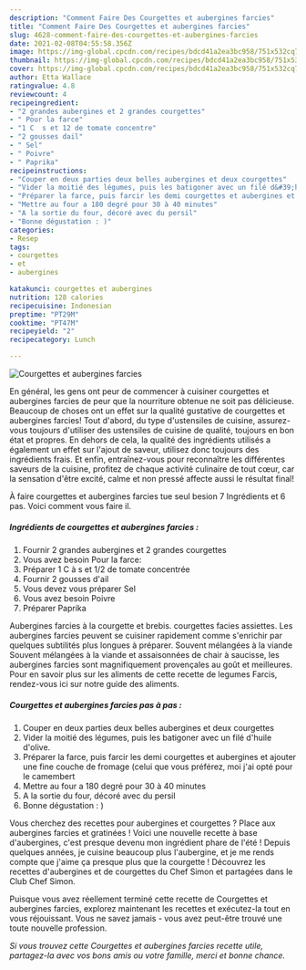 ```yaml
---
description: "Comment Faire Des Courgettes et aubergines farcies"
title: "Comment Faire Des Courgettes et aubergines farcies"
slug: 4628-comment-faire-des-courgettes-et-aubergines-farcies
date: 2021-02-08T04:55:58.356Z
image: https://img-global.cpcdn.com/recipes/bdcd41a2ea3bc958/751x532cq70/courgettes-et-aubergines-farcies-photo-principale-de-la-recette.jpg
thumbnail: https://img-global.cpcdn.com/recipes/bdcd41a2ea3bc958/751x532cq70/courgettes-et-aubergines-farcies-photo-principale-de-la-recette.jpg
cover: https://img-global.cpcdn.com/recipes/bdcd41a2ea3bc958/751x532cq70/courgettes-et-aubergines-farcies-photo-principale-de-la-recette.jpg
author: Etta Wallace
ratingvalue: 4.8
reviewcount: 4
recipeingredient:
- "2 grandes aubergines et 2 grandes courgettes"
- " Pour la farce"
- "1 C  s et 12 de tomate concentre"
- "2 gousses dail"
- " Sel"
- " Poivre"
- " Paprika"
recipeinstructions:
- "Couper en deux parties deux belles aubergines et deux courgettes"
- "Vider la moitié des légumes, puis les batigoner avec un filé d&#39;huile d&#39;olive."
- "Préparer la farce, puis farcir les demi courgettes et aubergines et ajouter une fine couche de fromage (celui que vous préférez, moi j&#39;ai opté pour le camembert"
- "Mettre au four a 180 degré pour 30 à 40 minutes"
- "A la sortie du four, décoré avec du persil"
- "Bonne dégustation : )"
categories:
- Resep
tags:
- courgettes
- et
- aubergines

katakunci: courgettes et aubergines 
nutrition: 128 calories
recipecuisine: Indonesian
preptime: "PT29M"
cooktime: "PT47M"
recipeyield: "2"
recipecategory: Lunch

---
```



![Courgettes et aubergines farcies](https://img-global.cpcdn.com/recipes/bdcd41a2ea3bc958/751x532cq70/courgettes-et-aubergines-farcies-photo-principale-de-la-recette.jpg)

En général, les gens ont peur de commencer à cuisiner courgettes et aubergines farcies de peur que la nourriture obtenue ne soit pas délicieuse. Beaucoup de choses ont un effet sur la qualité gustative de courgettes et aubergines farcies! Tout d'abord, du type d'ustensiles de cuisine, assurez-vous toujours d'utiliser des ustensiles de cuisine de qualité, toujours en bon état et propres. En dehors de cela, la qualité des ingrédients utilisés a également un effet sur l'ajout de saveur, utilisez donc toujours des ingrédients frais. Et enfin, entraînez-vous pour reconnaître les différentes saveurs de la cuisine, profitez de chaque activité culinaire de tout cœur, car la sensation d'être excité, calme et non pressé affecte aussi le résultat final!

<!--inarticleads1-->

À faire courgettes et aubergines farcies tue seul besion 7 Ingrédients et 6 pas. Voici comment vous faire il.

##### Ingrédients de courgettes et aubergines farcies :

1. Fournir 2 grandes aubergines et 2 grandes courgettes
1. Vous avez besoin  Pour la farce:
1. Préparer 1 C à s et 1/2 de tomate concentrée
1. Fournir 2 gousses d&#39;ail
1. Vous devez vous préparer  Sel
1. Vous avez besoin  Poivre
1. Préparer  Paprika


Aubergines farcies à la courgette et brebis. courgettes facies assiettes. Les aubergines farcies peuvent se cuisiner rapidement comme s&#39;enrichir par quelques subtilités plus longues à préparer. Souvent mélangées à la viande Souvent mélangées à la viande et assaisonnées de chair à saucisse, les aubergines farcies sont magnifiquement provençales au goût et meilleures. Pour en savoir plus sur les aliments de cette recette de legumes Farcis, rendez-vous ici sur notre guide des aliments. 

<!--inarticleads2-->

##### Courgettes et aubergines farcies pas à pas :

1. Couper en deux parties deux belles aubergines et deux courgettes
1. Vider la moitié des légumes, puis les batigoner avec un filé d&#39;huile d&#39;olive.
1. Préparer la farce, puis farcir les demi courgettes et aubergines et ajouter une fine couche de fromage (celui que vous préférez, moi j&#39;ai opté pour le camembert
1. Mettre au four a 180 degré pour 30 à 40 minutes
1. A la sortie du four, décoré avec du persil
1. Bonne dégustation : )


Vous cherchez des recettes pour aubergines et courgettes ? Place aux aubergines farcies et gratinées ! Voici une nouvelle recette à base d&#39;aubergines, c&#39;est presque devenu mon ingrédient phare de l&#39;été ! Depuis quelques années, je cuisine beaucoup plus l&#39;aubergine, et je me rends compte que j&#39;aime ça presque plus que la courgette ! Découvrez les recettes d&#39;aubergines et de courgettes du Chef Simon et partagées dans le Club Chef Simon. 

<!--inarticleads1-->

<p>
Puisque vous avez réellement terminé cette recette de Courgettes et aubergines farcies, explorez maintenant les recettes et exécutez-la tout en vous réjouissant. Vous ne savez jamais - vous avez peut-être trouvé une toute nouvelle profession.
</p>

<p>
<i>Si vous trouvez cette Courgettes et aubergines farcies recette utile, partagez-la avec vos bons amis ou votre famille, merci et bonne chance.</i>
</p>
